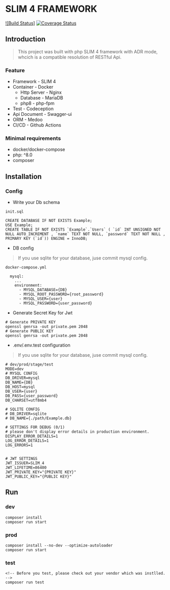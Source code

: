 # SLIM 4 FRAMEWORK
[![Build Status]](https://github.com/github/docs/actions/workflows/slim_test.yml/badge.svg)
[![Coverage Status](https://coveralls.io/repos/github/POABOB/Slim-4-Framework/badge.svg?branch=main)](https://coveralls.io/github/POABOB/Slim-4-Framework?branch=main)

## Introduction

> This project was built with php SLIM 4 framework with ADR mode, whcich is a compatible resolution of RESTful Api.

### Feature

* Framework - SLIM 4
* Container - Docker
  * Http Server - Nginx
  * Database - MariaDB
  * php8 - php-fpm
* Test - Codeception
* Api Document - Swagger-ui
* ORM - Medoo
* CI/CD - Github Actions

### Minimal requirements

* docker/docker-compose
* php: ^8.0
* composer

## Installation

### Config

* Write your Db schema

`init.sql`
```
CREATE DATABASE IF NOT EXISTS Example;
USE Example;
CREATE TABLE IF NOT EXISTS `Example`.`Users` ( `id` INT UNSIGNED NOT NULL AUTO_INCREMENT , `name` TEXT NOT NULL, `password` TEXT NOT NULL ,  PRIMARY KEY (`id`)) ENGINE = InnoDB;
```

* DB config

> If you use sqlite for your database, juse commit mysql config.

`docker-compose.yml`
```
  mysql:
    ...
    environment:
      - MYSQL_DATABASE={DB}
      - MYSQL_ROOT_PASSWORD={root_password}
      - MYSQL_USER={user}
      - MYSQL_PASSWORD={user_password}
```

* Generate Secret Key for Jwt

```
# Generate PRIVATE KEY
openssl genrsa -out private.pem 2048
# Generate PUBLIC KEY
openssl genrsa -out private.pem 2048
```

* .env/.env.test configuration

> If you use sqlite for your database, juse commit mysql config.

```
# dev/prod/stage/test
MODE=dev
# MYSQL CONFIG
DB_DRIVER=mysql
DB_NAME={DB}
DB_HOST=mysql
DB_USER={user}
DB_PASS={user_password}
DB_CHARSET=utf8mb4

# SQLITE CONFIG
# DB_DRIVER=sqlite
# DB_NAME={./path/Example.db}

# SETTINGS FOR DEBUG (0/1)
# please don't display error details in production environment.
DISPLAY_ERROR_DETAILS=1
LOG_ERROR_DETAILS=1
LOG_ERRORS=1


# JWT SETTINGS
JWT_ISSUER=SLIM_4
JWT_LIFETIME=86400
JWT_PRIVATE_KEY="{PRIVATE KEY}"
JWT_PUBLIC_KEY="{PUBLIC KEY}"
```

## Run

### dev

```
composer install
composer run start
```

### prod

```
composer install --no-dev --optimize-autoloader
composer run start
```

### test

```
<!-- Before you test, please check out your vendor which was instlled. -->
composer run test
```
